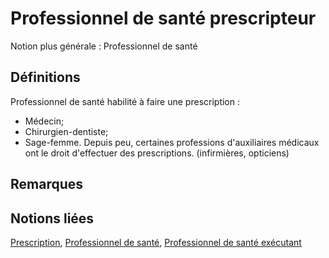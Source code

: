 # Professionnel de santé prescripteur 
<!-- SPDX-License-Identifier: MPL-2.0 -->

Notion plus générale : Professionnel de santé

## Définitions

Professionnel de santé habilité à faire une prescription :
-  Médecin;
-  Chirurgien-dentiste;
-  Sage-femme.
Depuis peu, certaines professions d'auxiliaires médicaux ont le droit d'effectuer des prescriptions. (infirmières, opticiens)

## Remarques

## Notions liées

[Prescription](prescription.md), [Professionnel de santé](professionnel_de_sante.md), [Professionnel de santé exécutant](professionnel_de_sante_executant.md)

